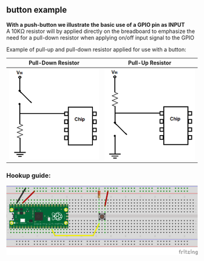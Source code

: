 ## button example
**With a push-button we illustrate the basic use of a GPIO pin as INPUT** <br />
A 10KΩ resistor will by applied directly on the breadboard to emphasize the need for a pull-down resistor when applying on/off input signal to the GPIO <br />

Example of pull-up and pull-down resistor applied for use with a button:

| Pull-Down Resistor                   | Pull-Up Resistor                |
|--------------------------------------|---------------------------------|
| ![pull-down](Pull-Down-Resistor.png) | ![pull-up](Pull-Up-Resistor.png)|

### Hookup guide:

![schematic](button.png)

